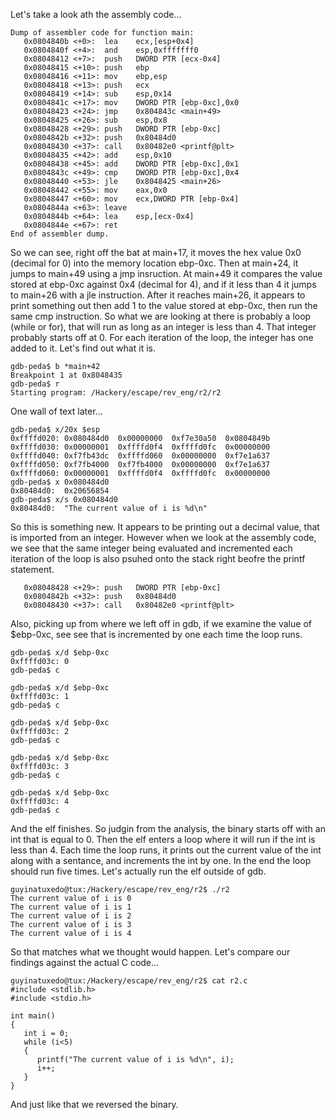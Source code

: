 Let's take a look ath the assembly code...

```
Dump of assembler code for function main:
   0x0804840b <+0>:  lea    ecx,[esp+0x4]
   0x0804840f <+4>:  and    esp,0xfffffff0
   0x08048412 <+7>:  push   DWORD PTR [ecx-0x4]
   0x08048415 <+10>: push   ebp
   0x08048416 <+11>: mov    ebp,esp
   0x08048418 <+13>: push   ecx
   0x08048419 <+14>: sub    esp,0x14
   0x0804841c <+17>: mov    DWORD PTR [ebp-0xc],0x0
   0x08048423 <+24>: jmp    0x804843c <main+49>
   0x08048425 <+26>: sub    esp,0x8
   0x08048428 <+29>: push   DWORD PTR [ebp-0xc]
   0x0804842b <+32>: push   0x80484d0
   0x08048430 <+37>: call   0x80482e0 <printf@plt>
   0x08048435 <+42>: add    esp,0x10
   0x08048438 <+45>: add    DWORD PTR [ebp-0xc],0x1
   0x0804843c <+49>: cmp    DWORD PTR [ebp-0xc],0x4
   0x08048440 <+53>: jle    0x8048425 <main+26>
   0x08048442 <+55>: mov    eax,0x0
   0x08048447 <+60>: mov    ecx,DWORD PTR [ebp-0x4]
   0x0804844a <+63>: leave  
   0x0804844b <+64>: lea    esp,[ecx-0x4]
   0x0804844e <+67>: ret    
End of assembler dump.

```

So we can see, right off the bat at  main+17, it moves the hex value 0x0 (decimal for 0) into the memory location ebp-0xc. Then at main+24, it jumps to main+49 using a jmp insruction. At main+49 it compares the value stored at ebp-0xc against 0x4 (decimal for 4), and if it less than 4 it jumps to main+26 with a jle instruction. After it reaches main+26, it appears to print something out then add 1 to the value stored at ebp-0xc, then run the same cmp instruction. So what we are looking at there is probably a loop (while or for), that will run as long as an integer is less than 4. That integer probably starts off at 0. For each iteration of the loop, the integer has one added to it. Let's find out what it is.

```
gdb-peda$ b *main+42
Breakpoint 1 at 0x8048435
gdb-peda$ r
Starting program: /Hackery/escape/rev_eng/r2/r2
```

One wall of text later...

```
gdb-peda$ x/20x $esp
0xffffd020: 0x080484d0  0x00000000  0xf7e30a50  0x0804849b
0xffffd030: 0x00000001  0xffffd0f4  0xffffd0fc  0x00000000
0xffffd040: 0xf7fb43dc  0xffffd060  0x00000000  0xf7e1a637
0xffffd050: 0xf7fb4000  0xf7fb4000  0x00000000  0xf7e1a637
0xffffd060: 0x00000001  0xffffd0f4  0xffffd0fc  0x00000000
gdb-peda$ x 0x080484d0
0x80484d0:  0x20656854
gdb-peda$ x/s 0x080484d0
0x80484d0:  "The current value of i is %d\n"
```

So this is something new. It appears to be printing out a decimal value, that is imported from an integer. However when we look at the assembly code, we see that the same integer being evaluated and incremented each iteration of the loop is also psuhed onto the stack right beofre the printf statement.

```
   0x08048428 <+29>: push   DWORD PTR [ebp-0xc]
   0x0804842b <+32>: push   0x80484d0
   0x08048430 <+37>: call   0x80482e0 <printf@plt>
```

Also, picking up from where we left off in gdb, if we examine the value of $ebp-0xc, see see that is incremented by one each time the loop runs.

```
gdb-peda$ x/d $ebp-0xc
0xffffd03c: 0
gdb-peda$ c
```

```
gdb-peda$ x/d $ebp-0xc
0xffffd03c: 1
gdb-peda$ c
```

```
gdb-peda$ x/d $ebp-0xc
0xffffd03c: 2
gdb-peda$ c
```
```
gdb-peda$ x/d $ebp-0xc
0xffffd03c: 3
gdb-peda$ c
```

```
gdb-peda$ x/d $ebp-0xc
0xffffd03c: 4
gdb-peda$ c
```

And the elf finishes. So judgin from the analysis, the binary starts off with an int that is equal to 0. Then the elf enters a loop where it will run if the int is less than 4. Each time the loop runs, it prints out the current value of the int along with a sentance, and increments the int by one. In the end the loop should run five times. Let's actually run the elf outside of gdb.

```
guyinatuxedo@tux:/Hackery/escape/rev_eng/r2$ ./r2
The current value of i is 0
The current value of i is 1
The current value of i is 2
The current value of i is 3
The current value of i is 4
```

So that matches what we thought would happen. Let's compare our findings against the actual C code...

```
guyinatuxedo@tux:/Hackery/escape/rev_eng/r2$ cat r2.c
#include <stdlib.h>
#include <stdio.h>

int main()
{
   int i = 0;
   while (i<5)
   {
      printf("The current value of i is %d\n", i);
      i++;
   }
}
```

And just like that we reversed the binary.



















